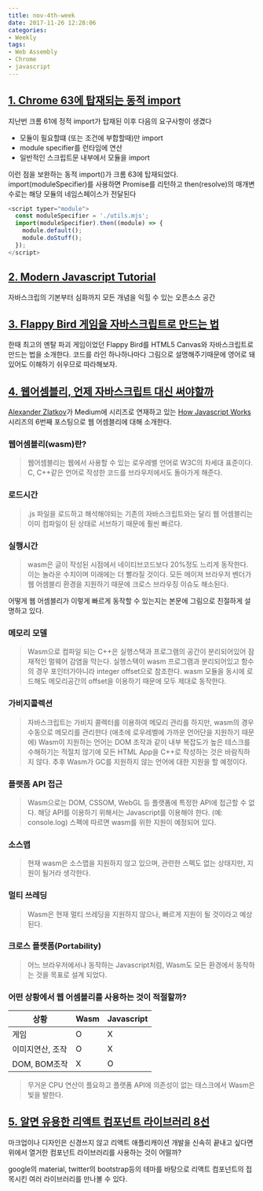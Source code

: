 ```yaml
---
title: nov-4th-week
date: 2017-11-26 12:28:06
categories:
- Weekly
tags:
- Web Assembly
- Chrome
- javascript
---
```


## [1. Chrome 63에 탑재되는 동적 import](https://developers.google.com/web/updates/2017/11/dynamic-import)

지난번 크롬 61에 정적 import가 탑재된 이후 다음의 요구사항이 생겼다

- 모듈이 필요할떄 (또는 조건에 부합할때)만 import
- module specifier를 런타임에 연산
- 일반적인 스크립트문 내부에서 모듈을 import

이런 점을 보완하는 동적 import()가 크롬 63에 탑재되었다.
import(moduleSpecifier)를 사용하면 Promise를 리턴하고 then(resolve)의 매개변수로는 해당 모듈의 네임스페이스가 전달된다

```javascript
<script typer="module">
  const moduleSpecifier = './utils.mjs';
  import(moduleSpecifier).then((module) => {
    module.default();
    module.doStuff();
  });
</script>
```

## [2. Modern Javascript Tutorial](https://javascript.info)

자바스크립의 기본부터 심화까지 모든 개념을 익힐 수 있는 오픈소스 공간


## [3. Flappy Bird 게임을 자바스크립트로 만드는 법](https://www.youtube.com/watch?v=L07i4g-zhDA&feature=youtu.be)

한때 최고의 멘탈 파괴 게임이었던 Flappy Bird를 HTML5 Canvas와 자바스크립트로 만드는 법을 소개한다.
코드를 라인 하나하나마다 그림으로 설명해주기때문에 영어로 돼있어도 이해하기 쉬우므로 따라해보자.

## [4. 웹어셈블리, 언제 자바스크립트 대신 써야할까](https://blog.sessionstack.com/how-javascript-works-a-comparison-with-webassembly-why-in-certain-cases-its-better-to-use-it-d80945172d79)

[Alexander Zlatkov](https://blog.sessionstack.com/how-javascript-works-a-comparison-with-webassembly-why-in-certain-cases-its-better-to-use-it-d80945172d79)가 Medium에 시리즈로 연재하고 있는 [How Javascript Works](https://blog.sessionstack.com/tagged/tutorial)시리즈의 6번째 포스팅으로 웹 어셈블리에 대해 소개한다.

### 웹어셈블리(wasm)란?

> 웹어셈블리는 웹에서 사용할 수 있는 로우레벨 언어로 W3C의 차세대 표준이다. C, C++같은 언어로 작성한 코드를 브라우저에서도 돌아가게 해준다.

### 로드시간
> .js 파일을 로드하고 해석해야되는 기존의 자바스크립트와는 달리 웹 어셈블리는 이미 컴파일이 된 상태로 서브하기 때문에 훨씬 빠르다.

### 실행시간
> wasm은 글이 작성된 시점에서 네이티브코드보다 20%정도 느리게 동작한다. 이는 놀라운 수치이며 미래에는 더 빨라질 것이다. 모든 메이져 브라우저 벤더가 웹 어셈블리 환경을 지원하기 때문에 크로스 브라우징 이슈도 해소된다.

어떻게 웹 어셈블리가 이렇게 빠르게 동작할 수 있는지는 본문에 그림으로 친절하게 설명하고 있다.

### 메모리 모델
> Wasm으로 컴파일 되는 C++은 실행스택과 프로그램의 공간이 분리되어있어 잠재적인 멀웨어 감염을 막는다. 실행스택이 wasm 프로그램과 분리되어있고 함수의 경우 포인터가아니라 integer offset으로 참조한다. wasm 모듈을 동시에 로드해도 메모리공간의 offset을 이용하기 때문에 모두 제대로 동작한다.

### 가비지콜렉션
> 자바스크립트는 가비지 콜렉터를 이용하여 메모리 관리를 하지만, wasm의 경우 수동으로 메모리를 관리한다 (애초에 로우레벨에 가까운 언어단을 지원하기 때문에)
> Wasm이 지원하는 언어는 DOM 조작과 같이 내부 복잡도가 높은 테스크를 수해하기는 적절치 않기에 모든 HTML App을 C++로 작성하는 것은 바람직하지 않다.
> 추후 Wasm가 GC를 지원하지 않는 언어에 대한 지원을 할 예정이다.

### 플랫폼 API 접근

> Wasm으로는 DOM, CSSOM, WebGL 등 플랫폼에 특정한 API에 접근할 수 없다. 해당 API를 이용하기 위해서는 Javascript를 이용해야 한다. (예: console.log)
> 스펙에 따르면 wasm를 위한 지원이 예정되어 있다.

### 소스맵
> 현재 wasm은 소스맵을 지원하지 않고 있으며, 관련한 스펙도 없는 상태지만, 지원이 될거라 생각한다.


### 멀티 쓰레딩
> Wasm은 현재 멀티 쓰레딩을 지원하지 않으나, 빠르게 지원이 될 것이라고 예상된다.

### 크로스 플랫폼(Portability)
> 어느 브라우저에서나 동작하는 Javascript처럼, Wasm도 모든 환경에서 동작하는 것을 목표로 설계 되었다.

### 어떤 상황에서 웹 어셈블리를 사용하는 것이 적절할까?

|상황|Wasm|Javascript|
|---|---|---|
|게임|O|X|
|이미지연산, 조작|O|X|
|DOM, BOM조작|X|O|

> 무거운 CPU 연산이 플요하고 플랫폼 API에 의존성이 없는 태스크에서 Wasm은 빛을 발한다.


## [5. 알면 유용한 리액트 컴포넌트 라이브러리 8선](https://blog.bitsrc.io/11-react-component-libraries-you-should-know-178eb1dd6aa4)

마크업이나 디자인은 신경쓰지 않고 리액트 애플리캐이션 개발을 신속히 끝내고 싶다면 위에서 열거한 컴포넌트 라이브러리를 사용하는 것이 어떨까?

google의 material, twitter의 bootstrap등의 테마를 바탕으로 리액트 컴포넌트의 접목시킨 여러 라이브러리를 만나볼 수 있다.